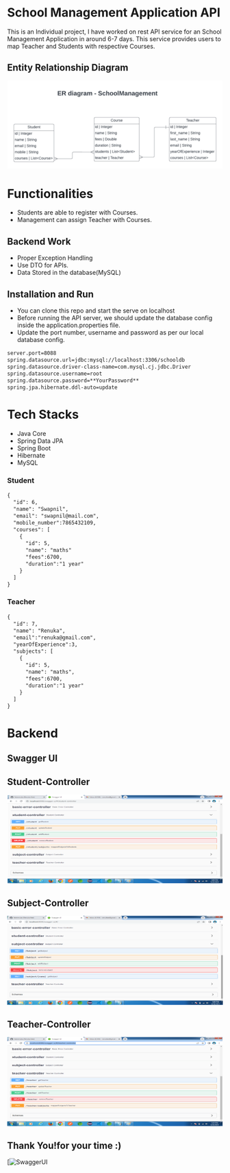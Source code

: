 # School Management Application API
This is an Individual project, I have worked on rest API service for an School Management Application in around 6-7 days. This service provides users to map Teacher and Students with respective Courses.

## Entity Relationship Diagram

[![ER Diagram](https://github.com/faterenuka/SchoolManagement/blob/main/ControllerImages/ER%20diagram%20(2).png?raw=true)](https://github.com/faterenuka/SchoolManagement/blob/main/ControllerImages/ER%20diagram%20(2).png?raw=true)


# Functionalities
-  Students are able to register with Courses.
-  Management can assign Teacher with Courses.

## Backend Work
-  Proper Exception Handling
-  Use DTO for APIs.
-  Data Stored in the database(MySQL)

## Installation and Run
-  You can clone this repo and start the serve on localhost
-   Before running the API server, we should update the database config inside the application.properties file.
-   Update the port number, username and password as per our local database config.
```
server.port=8088
spring.datasource.url=jdbc:mysql://localhost:3306/schooldb
spring.datasource.driver-class-name=com.mysql.cj.jdbc.Driver
spring.datasource.username=root
spring.datasource.password=**YourPassword**
spring.jpa.hibernate.ddl-auto=update
```
# Tech Stacks

-   Java Core
-   Spring Data JPA
-   Spring Boot
-   Hibernate
-   MySQL

### Student
```
{
  "id": 6,
  "name": "Swapnil",
  "email": "swapnil@mail.com",
  "mobile_number":7865432109,
  "courses": [
    {
      "id": 5,
      "name": "maths"
      "fees":6700,
      "duration":"1 year"
    }
  ]
}
```
### Teacher
```
{
  "id": 7,
  "name": "Renuka",
  "email":"renuka@gmail.com",
  "yearOfExperience":3,
  "subjects": [
    {
      "id": 5,
      "name": "maths",
      "fees":6700,
      "duration":"1 year"
    }
  ]
}
```
# Backend

## Swagger UI

## Student-Controller
[![SwaggerUI](https://github.com/faterenuka/SchoolManagement/blob/main/ControllerImages/StudentController.png?raw=true)](https://github.com/faterenuka/SchoolManagement/blob/main/ControllerImages/StudentController.png?raw=true)

## Subject-Controller
[![SwaggerUI](https://github.com/faterenuka/SchoolManagement/blob/main/ControllerImages/SubjectController.png?raw=true)](https://github.com/faterenuka/SchoolManagement/blob/main/ControllerImages/SubjectController.png?raw=true)

## Teacher-Controller
[![SwaggerUI](https://github.com/faterenuka/SchoolManagement/blob/main/ControllerImages/TeacherController.png?raw=true)](https://github.com/faterenuka/SchoolManagement/blob/main/ControllerImages/TeacherController.png?raw=true)

## Thank You!for your time :)
[![SwaggerUI](https://allfreethankyounotes.com/wp-content/uploads/2021/08/all-free-thank-you-gif-6.gif)
